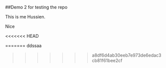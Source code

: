 ##Demo 2 for testing the repo

This is me Hussien.

Nice

<<<<<<< HEAD

=======
ddssaa
>>>>>>> a8df6d4ab30eeb7e973de6edac3cb81f61bee2cf

